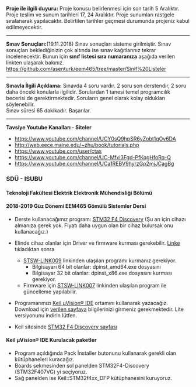 **Proje ile ilgili duyuru:**
Proje konusu belirlenmesi için son tarih 5 Aralıktır.
Proje teslim ve sunum tarihleri 17, 24 Aralıktır.
Proje sunumları rastgele sıralanarak yapılacaktır.
Belirtilen tarihler geçmesi durumunda projeniz kabul edilmeyecektir. 

---

**Sınav Sonuçları:**(19.11.2018)
Sınav sonuçları sisteme girilmiştir. Sınav sonuçları beklediğinizin çok altında ise sınav kağıtlarınız tekrar incelenecektir.
Bunun için **sınıf listesi sıra numaranıza** aşağıda verilen linkten ulaşarak bakınız.   
https://github.com/asenturk/eem465/tree/master/Sinif%20Listeler

---

**Sınavla İlgili Açıklama:**
Sınavda 4 soru vardır. 2 soru son derstendir, 2 soru daha önceki konularla ilgilidir. Sorulardan 1 tanesi temel programcılık becerisi de gerektirmektedir.
Soruların genel olarak kolay oldukları söylenebilir.   
Sınav süresi 65 dakikadır. Başarılar.

---  

**Tavsiye Youtube Kanalları - Siteler**  
* https://www.youtube.com/channel/UCY0sQ9hpSR6yZobt1qOv6DA
* http://web.eece.maine.edu/~zhu/book/tutorials.php
* https://www.youtube.com/user/ctas
* https://www.youtube.com/channel/UC-Mfxi3Fgd-PfKqgHfoRq-Q
* https://www.youtube.com/channel/UCa1REBV9hyrzGp2mjJCagBg

### SDÜ - ISUBU
#### Teknoloji Fakültesi Elektrik Elektronik Mühendisliği Bölümü
#### 2018-2019 Güz Dönemi EEM465 Gömülü Sistemler Dersi

* Derste kullanacağımız program: [STM32 F4 Discovery](https://www.st.com/en/evaluation-tools/stm32f4discovery.html)
(Şu an için cihazı almanıza gerek yok. Fiyatı daha uygun olan bir cihaz bulursak onu kullanacağız.)
* Elinde cihaz olanlar için Driver ve firmware kurması gerekebilir. [Linke](https://www.st.com/en/evaluation-tools/stm32f4discovery.html#sw-tools-scroll) tıkladıktan sonra
  *  [STSW-LINK009](https://www.st.com/content/st_com/en/products/development-tools/software-development-tools/stm32-software-development-tools/stm32-utilities/stsw-link009.html) linkinden ulaşılan programı kurmanız gerekiyor.
     * Bilgisayarı 64 bit olanlar: dpinst_amd64.exe dosyasını
     * Bilgisayar 32 bit olanlar: dpinst_x86.exe dosyasını kurması gerekiyor.
  * Firmware için [STSW-LINK007](https://www.st.com/content/st_com/en/products/development-tools/software-development-tools/stm32-software-development-tools/stm32-programmers/stsw-link007.html) linkinden ulaşılan program ile güncelleme yapılabilir. 
  
* Programarımızı [Keil µVision® IDE](http://www2.keil.com/mdk5/uvision/) ortamını kullanarak yazacağız. Download için [verilen sayfaya](https://www.keil.com/demo/eval/arm.htm) bilgilerinizi girmeniz gerekmektedir. Lite versiyonunu indirin lütfen.
* Keil sitesinde [STM32 F4 Discovery sayfası](https://www.keil.com/boards2/stmicroelectronics/stm32f4_discovery/)

#### Keil µVision® IDE Kurulacak paketler
* Program açıldığında Pack İnstaller butonunu kullanarak gerekli olan kütüphaneleri kuracağız.
* Boards sekmesinden sol panelden STM32F4-Discovery (STM32F407VG) yi seçiyoruz.
* Sağ panelden ise Keil::STM32f4xx_DFP kütüphanesini kuruyoruz.
 
  
